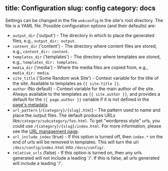 title: Configuration
slug: config
category: docs
---
Settings can be changed in the file `wokconfig` in the site's root directory.
The file is a YAML file. Possible configuration options (and their defaults)
are:

- `output_dir` ('output') - The directory in which to place the generated
  files, e.g., `output_dir: output`.
- `content_dir` ('content') - The directory where content files are stored,
  e.g., `content_dir: content`.
- `templates_dir` ('templates') - The directory where templates are stored,
  e.g., `templates_dir: templates`.
- `media_dir` ('media') - Where the media files are copied from, e.g.,
  `media_dir: media`.
- `site_title` ('Some Random wok Site') - Context variable for the title of the
  site. Available to templates as `{{ site.title }}`.
- `author` (No default) - Context variable for the main author of the site.
  Always available to the templates as `{{ site.author }}`, and provides a
  default for the `{{ page.author }}` variable if it is not defined in the
  [page's metadata][content].
- `url_pattern` (`/{category}/{slug}.html`) - The pattern used to name and
  place the output files. The default produces URLs
  like`/category/subcategory/foo.html`. To get "wordpress style" urls, you
  could use `/{category}/{slug}/index.html`. For more information, please see
  the [URL management page][URLs].
- `url_include_index` (true) - If this option is turned off, then `index.*` on
  the end of urls will be removed in templates. This will turn the url
  `/docs/config/index.html` into `/docs/config/`.
- `relative_urls` (false) - If this option is turned on, then any urls
  generated will not include a leading '/'. If this is false, all urls
  generated will include a leading '/'.

[content]: /docs/content/
[URLs]: /docs/urls/
